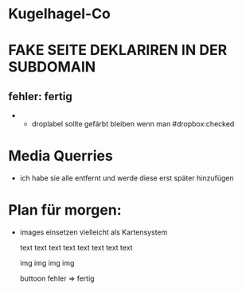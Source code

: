 # Kugelhagel-Co

# FAKE SEITE DEKLARIREN IN DER SUBDOMAIN

## fehler: fertig

- - droplabel sollte gefärbt bleiben wenn man #dropbox:checked

# Media Querries

- ich habe sie alle entfernt und werde diese erst später hinzufügen

# Plan für morgen:

- images einsetzen
  vielleicht als Kartensystem

  text text text text text text text text

  img img img img

  buttoon fehler => fertig
